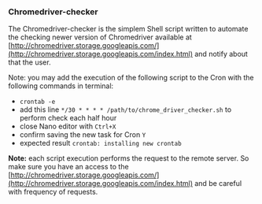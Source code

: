 ### Chromedriver-checker 
The Chromedriver-checker is the simplem Shell script written to automate the checking newer version of Chromedriver available at [http://chromedriver.storage.googleapis.com/](http://chromedriver.storage.googleapis.com/index.html) and notify about that the user.

Note: you may add the execution of the following script to the Cron with the following commands in terminal:

* `crontab -e`
* add this line `*/30 * * * * /path/to/chrome_driver_checker.sh` to perform check each half hour
* close Nano editor with `Ctrl+X`
* confirm saving the new task for Cron `Y`
* expected result `crontab: installing new crontab`

**Note:** each script execution performs the request to the remote server. So make sure you have an access to the [http://chromedriver.storage.googleapis.com/](http://chromedriver.storage.googleapis.com/index.html) and be careful with frequency of requests.

